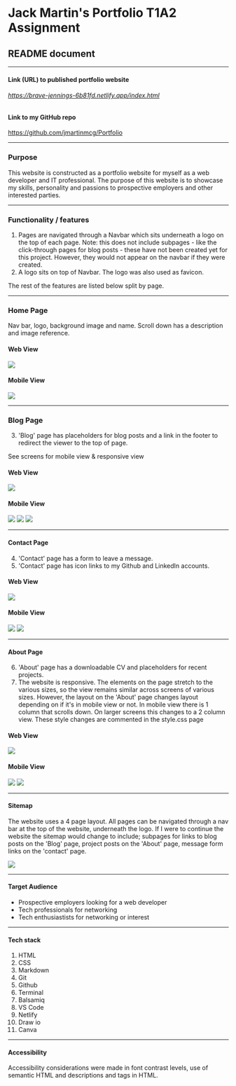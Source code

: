 
# Jack Martin's Portfolio T1A2 Assignment 
## README document 
__________


#### Link (URL) to published portfolio website 
###### https://brave-jennings-6b81fd.netlify.app/index.html

#### Link to my GitHub repo
https://github.com/jmartinmcg/Portfolio
__________

### Purpose
This website is constructed as a portfolio website for myself as a web developer and IT professional. The purpose of this website is to showcase my skills, personality and passions to prospective employers and other interested parties. 
___________

### Functionality / features 

1. Pages are navigated through a Navbar which sits underneath a logo on the top of each page. Note: this does not include subpages - like the click-through pages for blog posts - these have not been created yet for this project. However, they would not appear on the navbar if they were created. 
2. A logo sits on top of Navbar. The logo was also used as favicon. 

The rest of the features are listed below split by page. 

__________________

### Home Page

Nav bar, logo, background image and name. Scroll down has a description and image reference. 

#### Web View
<img src="docs/Home Pg.png" >

#### Mobile View
<img src="docs/Home_top.PNG" >

______________


### Blog Page 

3. 'Blog' page has placeholders for blog posts and a link in the footer to redirect the viewer to the top of page. 

See screens for mobile view & responsive view

#### Web View
<img src="docs/Blog Pg.png" >

#### Mobile View
<img src="docs/Blog_top.PNG" >
<img src="docs/Blog_middle.PNG" >
<img src="docs/Blog_bottom.PNG" >

__________

#### Contact Page

4. 'Contact' page has a form to leave a message.
5. 'Contact' page has icon links to my Github and LinkedIn accounts.

#### Web View
<img src="docs/Contact Pg.png" >

#### Mobile View
<img src="docs/Contact_top.PNG" >
<img src="docs/Contact_bottom.PNG">

___________

#### About Page

6. 'About' page has a downloadable CV and placeholders for recent projects. 
7. The website is responsive. The elements on the page stretch to the various sizes, so the view remains similar across screens of various sizes. However, the layout on the 'About' page changes layout depending on if it's in mobile view or not. In mobile view there is 1 column that scrolls down. On larger screens this changes to a 2 column view. These style changes are commented in the style.css page 

#### Web View
<img src="docs/About Pg.png" >

#### Mobile View
<img src="docs/About_top.PNG" >
<img src="docs/About_bottom.PNG" >

_____________

#### Sitemap

The website uses a 4 page layout. All pages can be navigated through a nav bar at the top of the website, underneath the logo. If I were to continue the website the sitemap would change to include; subpages for links to blog posts on the 'Blog' page, project posts on the 'About' page, message form links on the 'contact' page. 

<img src="docs/sitemap.png">


___________

#### Target Audience 
* Prospective employers looking for a web developer
* Tech professionals for networking
* Tech enthusiastists for networking or interest 

______________


#### Tech stack 

1. HTML 
2. CSS
3. Markdown
4. Git 
5. Github
6. Terminal 
7. Balsamiq
8. VS Code 
9. Netlify
10. Draw io
11. Canva

-----------

#### Accessibility

Accessibility considerations were made in font contrast levels, use of semantic HTML and descriptions and tags in HTML. 











